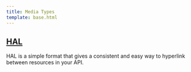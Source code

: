 ```yaml
---
title: Media Types
template: base.html
---
```


## [HAL](/mediatypes/hal)

HAL is a simple format that gives a consistent and easy way to hyperlink between resources in your API.